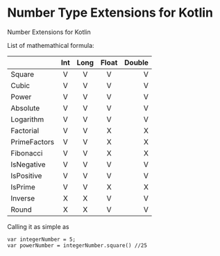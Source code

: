 # Number Type Extensions for Kotlin

Number Extensions for Kotlin

List of mathemathical formula:

|               | Int        | Long       | Float      | Double    |
| ------------- |:----------:|:----------:|:----------:|----------:|
| Square        |V            |V            |V            |V           |
| Cubic         |V            |V            |V            |V           |
| Power         |V            |V            |V            |V           |
| Absolute      |V            |V            |V            |V           |
| Logarithm     |V            |V            |V            |V           |
| Factorial     |V            |V            |X            |X           |
| PrimeFactors  |V            |V            |X            |X           |
| Fibonacci     |V            |V            |X            |X           |
| IsNegative    |V            |V            |V            |V           |
| IsPositive    |V            |V            |V            |V           |
| IsPrime       |V            |V            |X            |X           |
| Inverse       |X            |X            |V            |V           |
| Round         |X            |X            |V            |V           |

Calling it as simple as

    var integerNumber = 5;
    var powerNumber = integerNumber.square() //25
